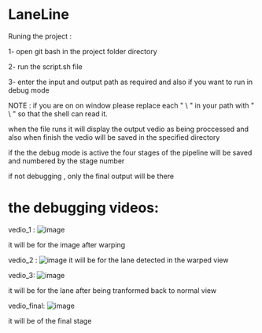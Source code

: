 # LaneLine













Runing the project :

1- open git bash in the project folder directory 


2- run the script.sh file


3- enter the input and output path as required and also if you want to run in debug mode

NOTE  :  if you are on on window please replace each " \ " in your path with " \\ " so that the shell can read it.


when the file runs it will display the output vedio as being proccessed  and also  when finish the vedio will be saved  in the specified directory

if the the debug mode is active the four stages of the pipeline will be saved and numbered by the stage number 

if not debugging , only the final output will be there





# the debugging videos:

vedio_1 : 
![image](https://user-images.githubusercontent.com/64699750/164257627-176e0916-c8d5-421d-8065-e1b79cd1607a.png)

it will be for the image after warping 


vedio_2 :
![image](https://user-images.githubusercontent.com/64699750/164257837-52dc3fef-5792-4b8c-99c3-c94b8263bb58.png)
it will be for the lane detected in the warped view


vedio_3:
![image](https://user-images.githubusercontent.com/64699750/164257999-263cfd37-9f2f-4214-9103-1c345f18ef41.png)

it will be for the lane after being tranformed back to normal view



vedio_final:
![image](https://user-images.githubusercontent.com/64699750/164258324-dafb9d82-611a-4e59-bd6b-e5f84ece335f.png)

it will be of the final stage 






